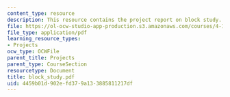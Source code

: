 ```yaml
---
content_type: resource
description: This resource contains the project report on block study.
file: https://ol-ocw-studio-app-production.s3.amazonaws.com/courses/4-175-case-studies-in-city-form-fall-2005/4459b01d902efd379a133885811217df_block_study.pdf
file_type: application/pdf
learning_resource_types:
- Projects
ocw_type: OCWFile
parent_title: Projects
parent_type: CourseSection
resourcetype: Document
title: block_study.pdf
uid: 4459b01d-902e-fd37-9a13-3885811217df
---
```

